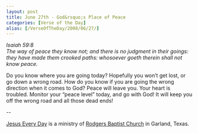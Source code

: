 ```yaml
---
layout: post
title: June 27th - God&rsquo;s Place of Peace
categories: [Verse of the Day]
alias: [/VerseOfTheDay/2008/06/27/]
---
```


_Isaiah 59:8  
The way of peace they know not; and there is no judgment in their
goings: they have made them crooked paths: whosoever goeth therein
shall not know peace._

Do you know where you are going today? Hopefully you won&rsquo;t
get lost, or go down a wrong road. How do you know if you are going
the wrong direction when it comes to God? Peace will leave you. Your
heart is troubled.
Monitor your &ldquo;peace level&rdquo; today, and go with God! It
will keep you off the wrong road and all those dead ends!

 --

<a href=http://jesuseveryday.net>Jesus Every Day</a> is a ministry of <a href=http://rodgersbaptist.net>Rodgers Baptist Church</a> in Garland, Texas.
